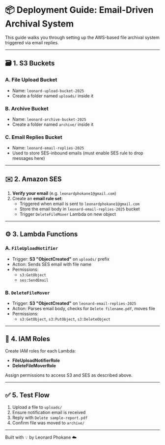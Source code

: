 # 📦 Deployment Guide: Email-Driven Archival System

This guide walks you through setting up the AWS-based file archival system triggered via email replies.

---

## 🗃️ 1. S3 Buckets

### A. File Upload Bucket
- Name: `leonard-upload-bucket-2025`
- Create a folder named `uploads/` inside it

### B. Archive Bucket
- Name: `leonard-archive-bucket-2025`
- Create a folder named `archive/` inside it

### C. Email Replies Bucket
- Name: `leonard-email-replies-2025`
- Used to store SES-inbound emails (must enable SES rule to drop messages here)

---

## ✉️ 2. Amazon SES

1. **Verify your email** (e.g. `leonardphokane1@gmail.com`)
2. Create an **email rule set**:
   - Triggered when email is sent to `leonardphokane1@gmail.com`
   - Store the email body in `leonard-email-replies-2025` bucket
   - Trigger `DeleteFileMover` Lambda on new object

---

## ⚙️ 3. Lambda Functions

### A. `FileUploadNotifier`
- Trigger: **S3 "ObjectCreated"** on `uploads/` prefix
- Action: Sends SES email with file name
- Permissions:
  - `s3:GetObject`
  - `ses:SendEmail`

### B. `DeleteFileMover`
- Trigger: **S3 "ObjectCreated"** on `leonard-email-replies-2025`
- Action: Parses email body, checks for `Delete filename.pdf`, moves file
- Permissions:
  - `s3:GetObject`, `s3:PutObject`, `s3:DeleteObject`

---

## 🔐 4. IAM Roles

Create IAM roles for each Lambda:
- **FileUploadNotifierRole**
- **DeleteFileMoverRole**

Assign permissions to access S3 and SES as described above.

---

## ✅ 5. Test Flow

1. Upload a file to `uploads/`
2. Ensure notification email is received
3. Reply with `Delete sample-report.pdf`
4. Confirm file was moved to `archive/`

---

Built with 💡 by Leonard Phokane ☁️
